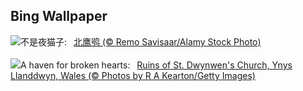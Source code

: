 ## Bing Wallpaper
![](https://www.bing.com/th?id=OHR.HawkOwl_ZH-CN3401920167_UHD.jpg&w=1000)不是夜猫子:&nbsp;&ensp;[北鹰鸮 (© Remo Savisaar/Alamy Stock Photo)](https://www.bing.com/th?id=OHR.HawkOwl_ZH-CN3401920167_UHD.jpg)
<br><br/>
![](https://www.bing.com/th?id=OHR.DwynwensDay_EN-US2844762878_UHD.jpg&w=1000)A haven for broken hearts:&nbsp;&ensp;[Ruins of St. Dwynwen's Church, Ynys Llanddwyn, Wales (© Photos by R A Kearton/Getty Images)](https://www.bing.com/th?id=OHR.DwynwensDay_EN-US2844762878_UHD.jpg)
<br><br/>
